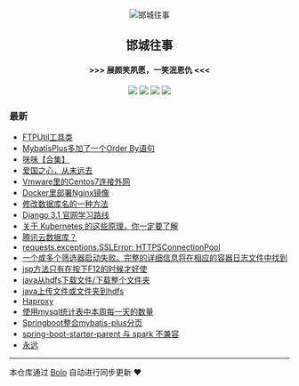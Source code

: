<p align="center"><img alt="邯城往事" src="https://img.hacpai.com/file/2019/11/guohui-e67e7b3b.png"></p><h2 align="center">
邯城往事
</h2>

<h4 align="center">               >>>  展颜笑夙愿，一笑泯恩仇 <<<</h4>
<p align="center"><a title="邯城往事" target="_blank" href="https://github.com/cuijianzhe/bolo-blog"><img src="https://img.shields.io/github/last-commit/cuijianzhe/bolo-blog.svg?style=flat-square&color=FF9900"></a>
<a title="GitHub repo size in bytes" target="_blank" href="https://github.com/cuijianzhe/bolo-blog"><img src="https://img.shields.io/github/repo-size/cuijianzhe/bolo-blog.svg?style=flat-square"></a>
<a title="Bolo Version" target="_blank" href="https://github.com/adlered/bolo-solo"><img src="https://img.shields.io/badge/bolo-v2.1 稳定版-f1e05a.svg?style=flat-square&color=blueviolet"></a>
<a title="Hits" target="_blank" href="https://github.com/88250/hits"><img src="https://hits.b3log.org/cuijianzhe/bolo-blog.svg"></a></p>

### 最新

* [FTPUtil工具类](https://39.97.161.115/articles/2020/09/18/1600392442485.html)
* [MybatisPlus多加了一个Order By语句](https://39.97.161.115/articles/2020/09/17/1600332908865.html)
* [咪咪【合集】](https://39.97.161.115/articles/2020/09/08/1599552607683.html)
* [爱国之心，从未远去](https://39.97.161.115/articles/2020/09/02/1599035900237.html)
* [Vmware里的Centos7连接外网](https://39.97.161.115/articles/2020/09/02/1599016136565.html)
* [Docker里部署Nginx镜像](https://39.97.161.115/articles/2020/09/02/1599016529798.html)
* [修改数据库名的一种方法](https://39.97.161.115/articles/2020/08/23/1598183280801.html)
* [Django 3.1 官网学习路线](https://39.97.161.115/articles/2020/08/17/1597665317545.html)
* [关于 Kubernetes 的这些原理，你一定要了解](https://39.97.161.115/articles/2020/08/15/1597459617030.html)
* [腾讯云数据库？](https://39.97.161.115/articles/2020/08/12/1597200121515.html)
* [requests.exceptions.SSLError: HTTPSConnectionPool](https://39.97.161.115/articles/2020/08/08/1596867654155.html)
* [一个或多个筛选器启动失败。完整的详细信息将在相应的容器日志文件中找到](https://39.97.161.115/articles/2020/08/03/1596447580884.html)
* [jsp方法只有在按下F12的时候才好使](https://39.97.161.115/articles/2020/08/03/1596443686910.html)
* [java从hdfs下载文件/下载整个文件夹](https://39.97.161.115/articles/2020/07/31/1596184855555.html)
* [java上传文件或文件夹到hdfs](https://39.97.161.115/articles/2020/07/30/1596106295313.html)
* [Haproxy](https://39.97.161.115/articles/2020/07/29/1596024607735.html)
* [使用mysql统计表中本周每一天的数量](https://39.97.161.115/articles/2020/07/29/1596021588286.html)
* [Springboot整合mybatis-plus分页](https://39.97.161.115/articles/2020/07/28/1595908685910.html)
* [spring-boot-starter-parent 与 spark 不兼容](https://39.97.161.115/articles/2020/07/27/1595853162970.html)
* [永远](https://39.97.161.115/articles/2020/07/27/1595829232315.html)



---

本仓库通过 [Bolo](https://github.com/adlered/bolo-solo) 自动进行同步更新 ❤️ 